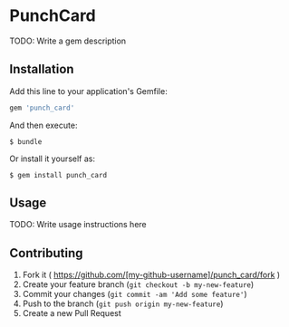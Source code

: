 # PunchCard

TODO: Write a gem description

## Installation

Add this line to your application's Gemfile:

```ruby
gem 'punch_card'
```

And then execute:

    $ bundle

Or install it yourself as:

    $ gem install punch_card

## Usage

TODO: Write usage instructions here

## Contributing

1. Fork it ( https://github.com/[my-github-username]/punch_card/fork )
2. Create your feature branch (`git checkout -b my-new-feature`)
3. Commit your changes (`git commit -am 'Add some feature'`)
4. Push to the branch (`git push origin my-new-feature`)
5. Create a new Pull Request
